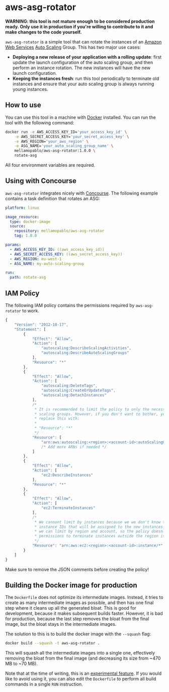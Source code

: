 # aws-asg-rotator 

**WARNING: this tool is not mature enough to be considered production ready.
Only use it in production if you're willing to contribute to it and make changes
to the code yourself.**

`aws-asg-rotator` is a simple tool that can rotate the instances of an
[Amazon Web Services](https://aws.amazon.com)
[Auto Scaling](https://aws.amazon.com/es/autoscaling/) Group. This has two major
use cases:

* **Deploying a new release of your application with a rolling update**: first
update the launch configuration of the auto scaling group, and then perform an
instance rotation. The new instances will have the new launch configuration.
* **Keeping the instances fresh**: run this tool periodically to terminate old
instances and ensure that your auto scaling group is always running young
instances.

## How to use

You can use this tool in a machine with [Docker](https://www.docker.com/)
installed. You can run the tool with the following command:

```bash
docker run -e AWS_ACCESS_KEY_ID='your_access_key_id' \
    -e AWS_SECRET_ACCESS_KEY='your_secret_access_key' \
    -e AWS_REGION='your_aws_region' \
    -e ASG_NAME='your_auto_scaling_group_name' \
    mellamopablo/aws-asg-rotator:1.0.0 \
    rotate-asg
```

All four environment variables are required.

## Using with Concourse

`aws-asg-rotator` integrates nicely with [Concourse](https://concourse-ci.org).
The following example contains a task definition that rotates an ASG:

```yaml
platform: linux

image_resource:
  type: docker-image
  source:
    repository: mellamopablo/aws-asg-rotator
    tag: 1.0.0

params:
  - AWS_ACCESS_KEY_ID: ((aws_access_key_id))
  - AWS_SECRET_ACCESS_KEY: ((aws_secret_access_key))
  - AWS_REGION: eu-west-1
  - ASG_NAME: my-auto-scaling-group

run:
  path: rotate-asg
```

## IAM Policy

The following IAM policy contains the permissions required by `aws-asg-rotator`
to work.

```javascript
{
	"Version": "2012-10-17",
	"Statement": [
		{
			"Effect": "Allow",
			"Action": [
				"autoscaling:DescribeScalingActivities",
				"autoscaling:DescribeAutoScalingGroups"
			],
			"Resource": "*"
		},
		{
			"Effect": "Allow",
			"Action": [
				"autoscaling:DeleteTags",
				"autoscaling:CreateOrUpdateTags",
				"autoscaling:DetachInstances"
			],
			/*
			 * It is recommended to limit the policy to only the necessary auto
			 * scaling groups. However, if you don't want to bother, you may
			 * replace this with:
			 *
			 * "Resource": "*"
			 */
			"Resource": [
				"arn:aws:autoscaling:<region>:<account-id>:autoScalingGroup:<group-id>:autoScalingGroupName/<group-name>"
				/* Add more ARNs if needed */
			]
		},
		{
			"Effect": "Allow",
			"Action": [
				"ec2:DescribeInstances"
			],
			"Resource": "*"
		},
		{
			"Effect": "Allow",
			"Action": [
				"ec2:TerminateInstances"
			],
			/*
			 * We cannont limit by instances because we we don't know the
			 * instance IDs that will be assigned to the new instances. However,
			 * we can limit by region and account, so the policy doesn't have
			 * permissions to terminate instances outside the region it runs in.
			 */
			"Resource": "arn:aws:ec2:<region>:<account-id>:instance/*"
		}
	]
}
```

Make sure to remove the JSON comments before creating the policy!

## Building the Docker image for production

The `Dockerfile` does not optimize its intermediate images. Instead, it tries to
create as many intermediate images as possible, and then has one final step 
where it cleans up all the generated bloat. This is good for development,
because it makes subsequent builds faster. However, it is bad for production,
because the last step removes the bloat from the final image, but the bloat
stays in the intermediate images.

The solution to this is to build the docker image with the `--squash` flag:

```bash
docker build --squash -t aws-asg-rotator .
```

This will squash all the intermediate images into a single one, effectively
removing the bloat from the final image (and decreasing its size from ~470 MB
to ~70 MB).

Note that at the time of writing, this is an
[experimental feature](https://github.com/docker/docker-ce/blob/master/components/cli/experimental/README.md).
If you would like to avoid using it, you can also edit the `Dockerfile` to
perform all build commands in a single `RUN` instruction.